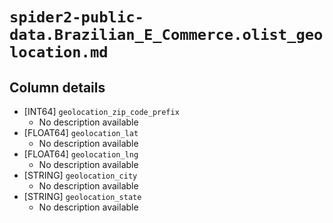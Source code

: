 # `spider2-public-data.Brazilian_E_Commerce.olist_geolocation.md`

## Column details

* [INT64]    `geolocation_zip_code_prefix`
  - No description available
* [FLOAT64]    `geolocation_lat`
  - No description available
* [FLOAT64]    `geolocation_lng`
  - No description available
* [STRING]    `geolocation_city`
  - No description available
* [STRING]    `geolocation_state`
  - No description available

